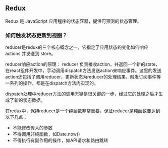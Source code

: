 ## Redux
Redux 是 JavaScript 应用程序的状态容器，提供可预测的状态管理。

### 如何触发状态更新到视图？
reducer是redux的三个核心概念之一，它指定了应用状态的变化如何响应 actions 并发送到 store。

reducer响应action的原理：
reducer 负责接收action，并返回一个新的state，在react组件开发中，手动调用dispatch方法发送action来响应事件。这里的发送action还包括了调用reducer，更新状态为reducer的处理结果，触发订阅事件等一系列的操作，都是在dispatch方法内实现的。

dispatch处理中reducer方法的调用无疑是很关键的一步，经过它的处理之后才生成了新的状态数据。

在redux中，保持reducer是一个纯函数非常重要，保证reducer是纯函数要达到以下几点：
- 不能修改传入的参数
- 不得调用非纯函数，如Date.now()
- 不得执行有副作用的操作，如API请求和路由跳转